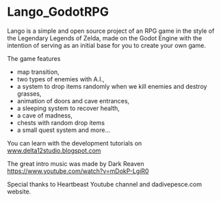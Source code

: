 # Lango_GodotRPG

Lango is a simple and open source project of an RPG game in the style of the Legendary Legends of Zelda, 
made on the Godot Engine with the intention of serving as an initial base for you to create your own game.

The game features 

* map transition, 
* two types of enemies with A.I., 
* a system to drop items randomly when we kill enemies and destroy grasses, 
* animation of doors and cave entrances, 
* a sleeping system to recover health,
* a cave of madness,
* chests with random drop items 
* a small quest system and more...

You can learn with the development tutorials on www.delta12studio.blogspot.com

The great intro music was made by Dark Reaven
https://www.youtube.com/watch?v=mDokP-LgiR0

Special thanks to Heartbeast Youtube channel and dadivepesce.com website.
